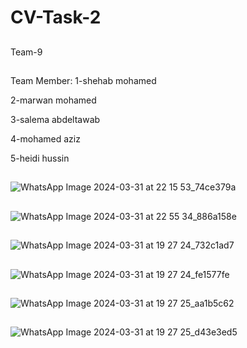 # CV-Task-2
##
Team-9
##
Team Member:
1-shehab mohamed

2-marwan mohamed

3-salema abdeltawab

4-mohamed aziz

5-heidi hussin

##
![WhatsApp Image 2024-03-31 at 22 15 53_74ce379a](https://github.com/sbme-tutorials/final_project-database_s23_icu16/assets/137138481/67021784-63a2-4da6-8c74-3e56c5bdcd11)

##
![WhatsApp Image 2024-03-31 at 22 55 34_886a158e](https://github.com/sbme-tutorials/final_project-database_s23_icu16/assets/137138481/df7eb0a8-3408-4b0b-a323-af6ba9696e00)

##
![WhatsApp Image 2024-03-31 at 19 27 24_732c1ad7](https://github.com/sbme-tutorials/final_project-database_s23_icu16/assets/137138481/a2a44094-f1ca-426f-b12a-3cf688917bd6)

##
![WhatsApp Image 2024-03-31 at 19 27 24_fe1577fe](https://github.com/sbme-tutorials/final_project-database_s23_icu16/assets/137138481/476b02cb-04aa-425c-a2fc-e7b2a8c78032)

##
![WhatsApp Image 2024-03-31 at 19 27 25_aa1b5c62](https://github.com/sbme-tutorials/final_project-database_s23_icu16/assets/137138481/318a0127-dd4d-44be-90e2-f39fc6cc466e)

##
![WhatsApp Image 2024-03-31 at 19 27 25_d43e3ed5](https://github.com/sbme-tutorials/final_project-database_s23_icu16/assets/137138481/acbc24c3-d423-4527-84d3-aa277ada9f89)


##

